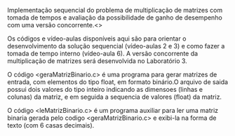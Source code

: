 Implementação sequencial do problema de multiplicação de matrizes com tomada de tempos e  avaliação da possibilidade de ganho de desempenho com uma versão concorrente.<>

Os códigos e vídeo-aulas disponíveis aqui são para orientar o desenvolvimento da solução sequencial (vídeo-aulas 2 e 3) e  como fazer a tomada de tempo interno (vídeo-aula 6). A versão concorrente da multiplicação de matrizes  será desenvolvida no Laboratório 3.

O código <geraMatrizBinario.c> é uma programa para gerar matrizes de entrada, com elementos do tipo float, em formato binário.O arquivo de saida possui dois valores do tipo inteiro indicando as dimensoes (linhas e colunas) da matriz, e em seguida a sequencia de valores (float) da matriz. 

O código <leMatrizBinario.c> é um programa auxiliar para ler uma matriz binaria gerada pelo codigo <geraMatrizBinario.c> e exibi-la na forma de texto (com 6 casas decimais).
